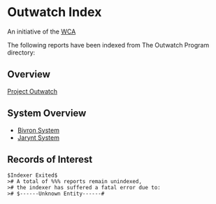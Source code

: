 # Outwatch Index

An initiative of the [WCA](wca_overview.md)

The following reports have been indexed from The Outwatch Program directory:

## Overview

[Project Outwatch](wrc_projectoutwatch_overview)

## System Overview

- [Bivron System](bivron_system.md)
- [Jarynt System](jarynt_system.md)

## Records of Interest

```cli
$Indexer Exited$
># A total of %%% reports remain unindexed,
># the indexer has suffered a fatal error due to:
># $------Unknown Entity------#
```
